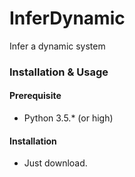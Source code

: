 # InferDynamic
Infer a dynamic system
### Installation & Usage

#### Prerequisite

- Python 3.5.* (or high)


#### Installation

- Just download.
